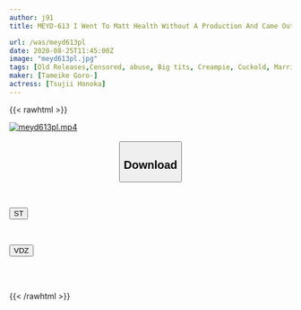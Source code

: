 ```yaml
---
author: j91
title: MEYD-613 I Went To Matt Health Without A Production And Came Out With A Proud Beautiful Wife Next Door. With My Weakness, I Forced The Production And Vaginal Cum Shot! Honoka Tsujii, Who Was A Compliant Sex Guy Outside The Store

url: /was/meyd613pl
date: 2020-08-25T11:45:00Z
image: "meyd613pl.jpg"
tags: [Old Releases,Censored, abuse, Big tits, Creampie, Cuckold, Married Woman, Soapland, Solowork]
maker: [Tameike Goro-]
actress: [Tsujii Honoka]
---
```



{{< rawhtml >}}

<div class="video" data-videoid="LD1MJvqROOuRR22">
    <a href="javascript:;">
        <img src="/was/meyd613pl/meyd613pl.jpg" width="WIDTH" height="HEIGHT" alt="meyd613pl.mp4" loading="lazy">
    </a>
</div>

<script type="text/javascript" src="https://j91.asia/asset/on-demand-st.js"></script>

<br>
  <link rel="stylesheet" href="https://j91.asia/asset/bs5.css">
  
  <center>
  <button class="btn btn-primary" type="button" data-bs-toggle="collapse" data-bs-target=".multi-collapse" aria-expanded="false" aria-controls="multiCollapseExample1 multiCollapseExample2"><h2>Download</h2></button></center>
</p>
<div class="row">
  <div class="col">
    <div class="collapse multi-collapse" id="multiCollapseExample1">
      <div class="card card-body">
	      	      <br>
<div class="buttons">  
<p><a href="https://streamtape.to/v/LD1MJvqROOuRR22" target="_blank"><button class="btn-hover color-3"><i class="fa fa-download"></i> ST</button></a></p></div>
    </div>
  </div>
</div>
  <div class="col">
    <div class="collapse multi-collapse" id="multiCollapseExample2">
      <div class="card card-body">
	      <br>
<div class="buttons">
<p><a href="https://vidoza.net/lyz4pr01wug8" target="_blank"><button class="btn-hover color-1"><i class="fa fa-download"></i> VDZ</button></a></p></div>
<br><br>
      </div>
    </div>
  </div>
</div>

{{< /rawhtml >}}